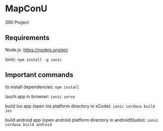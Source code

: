 # MapConU

390 Project

## Requirements

Node.js: https://nodejs.org/en/

Ionic: `npm install -g ionic`

## Important commands

to install dependencies:
`npm install`

lauch app in browser:
`ionic serve`

build ios app (open ios platform directory in xCode):
`ionic cordova build ios`

build android app (open android platform directory in androidStudio):
`ionic cordova build android`

<!-- webhook test -->
